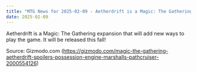 ```yaml
---
title: "MTG News for 2025-02-09 - Aetherdrift is a Magic: The Gathering expansion th..."
date: 2025-02-09
---
```


Aetherdrift is a Magic: The Gathering expansion that will add new ways to play the game. It will be released this fall!

Source: Gizmodo.com (https://gizmodo.com/magic-the-gathering-aetherdrift-spoilers-possession-engine-marshalls-pathcruiser-2000554126)
